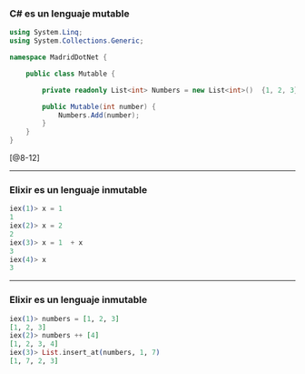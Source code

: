 ### C# es un lenguaje mutable

```csharp
using System.Linq;
using System.Collections.Generic;

namespace MadridDotNet {

    public class Mutable {

        private readonly List<int> Numbers = new List<int>()  {1, 2, 3};

        public Mutable(int number) {
            Numbers.Add(number);
        }
    }
}
```
[@8-12]

---

### Elixir es un lenguaje inmutable

```elixir
iex(1)> x = 1
1
iex(2)> x = 2
2
iex(3)> x = 1  + x
3
iex(4)> x
3

```

---
### Elixir es un lenguaje inmutable

```elixir
iex(1)> numbers = [1, 2, 3]
[1, 2, 3]
iex(2)> numbers ++ [4]
[1, 2, 3, 4]
iex(3)> List.insert_at(numbers, 1, 7)
[1, 7, 2, 3]
```
